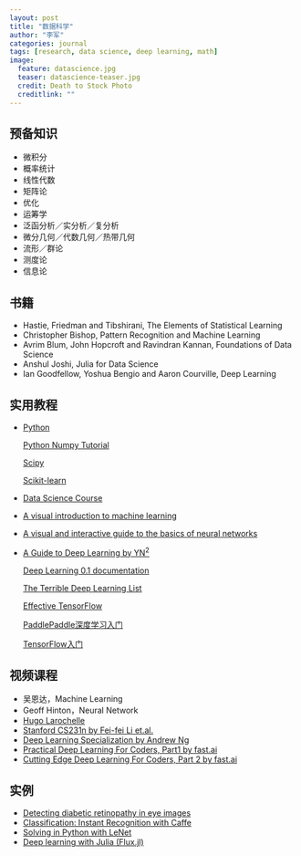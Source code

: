 ```yaml
---
layout: post
title: "数据科学"
author: "李军"
categories: journal
tags: [research, data science, deep learning, math]
image:
  feature: datascience.jpg
  teaser: datascience-teaser.jpg
  credit: Death to Stock Photo
  creditlink: ""
---
```


## 预备知识

* 微积分
* 概率统计
* 线性代数
* 矩阵论
* 优化
* 运筹学
* 泛函分析／实分析／复分析
* 微分几何／代数几何／热带几何
* 流形／群论
* 测度论
* 信息论

## 书籍

* Hastie, Friedman and Tibshirani, The Elements of Statistical Learning
* Christopher Bishop, Pattern Recognition and Machine Learning
* Avrim Blum, John Hopcroft and Ravindran Kannan, Foundations of Data Science
* Anshul Joshi, Julia for Data Science
* Ian Goodfellow, Yoshua Bengio and Aaron Courville, Deep Learning

## 实用教程

* [Python](http://nbviewer.jupyter.org/github/briandalessandro/DataScienceCourse/tree/master/ipython/)

  [Python Numpy Tutorial](http://cs231n.github.io/python-numpy-tutorial/)

  [Scipy](www.scipy-lectures.org)

  [Scikit-learn](http://scikit-learn.org/stable/index.html)

* [Data Science Course](http://nbviewer.jupyter.org/github/briandalessandro/)

* [A visual introduction to machine learning](http://www.r2d3.us/visual-intro-to-machine-learning-part-1/)

* [A visual and interactive guide to the basics of neural networks](http://jalammar.github.io/visual-interactive-guide-basics-neural-networks/)

* [A Guide to Deep Learning by YN<sup>2</sup>](http://yerevann.com/a-guide-to-deep-learning/?utm_campaign=Revue%20newsletter&utm_medium=Newsletter&utm_source=The%20Wild%20Week%20in%20AI) 

	[Deep Learning 0.1 documentation](http://deeplearning.net/tutorial/contents.html)

 	[The Terrible Deep Learning List](https://github.com/SamDeepLearning/The-Terrible-Deep-Learning-List#the-terrible-deep-learning-list)

 	[Effective TensorFlow](https://github.com/vahidk/EffectiveTensorflow)

 	[PaddlePaddle深度学习入门](http://book.paddlepaddle.org/index.cn.html)
 
 	[TensorFlow入门](http://www.tensorfly.cn/tfdoc/get_started/introduction.html)
 

## 视频课程

* 吴恩达，Machine Learning
* Geoff Hinton，Neural Network
* [Hugo Larochelle](http://info.usherbrooke.ca/hlarochelle/neural_networks/content.html)
* [Stanford CS231n by Fei-fei Li et.al.](http://cs231n.stanford.edu)
* [Deep Learning Specialization by Andrew Ng](https://www.coursera.org/specializations/deep-learning)
* [Practical Deep Learning For Coders, Part1 by fast.ai](http://course.fast.ai)
* [Cutting Edge Deep Learning For Coders, Part 2 by fast.ai](http://course.fast.ai/part2.html)

## 实例

* [Detecting diabetic retinopathy in eye images](http://jeffreydf.github.io/diabetic-retinopathy-detection/)
* [Classification: Instant Recognition with Caffe](http://nbviewer.jupyter.org/github/BVLC/caffe/blob/master/examples/00-classification.ipynb)
* [Solving in Python with LeNet](http://nbviewer.jupyter.org/github/BVLC/caffe/blob/master/examples/01-learning-lenet.ipynb)
* [Deep learning with Julia (Flux.jl)](https://github.com/ninjin/juliacon2017_dl_workshop)